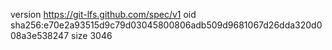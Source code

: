 version https://git-lfs.github.com/spec/v1
oid sha256:e70e2a93515d9c79d03045800806adb509d9681067d26dda320d008a3e538247
size 3046
